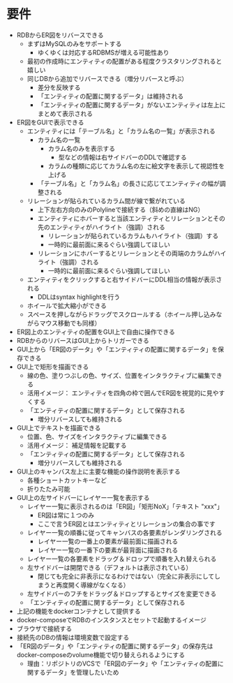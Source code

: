 # 要件

* RDBからER図をリバースできる
    * まずはMySQLのみをサポートする
        * ゆくゆくは対応するRDBMSが増える可能性あり
    * 最初の作成時にエンティティの配置がある程度クラスタリングされると嬉しい
    * 同じDBから追加でリバースできる（増分リバースと呼ぶ）
        * 差分を反映する
        * 「エンティティの配置に関するデータ」は維持される
        * 「エンティティの配置に関するデータ」がないエンティティは左上にまとめて表示される
* ER図をGUIで表示できる
    * エンティティには「テーブル名」と「カラム名の一覧」が表示される
        * カラム名の一覧
            * カラム名のみを表示する
                * 型などの情報は右サイドバーのDDLで確認する
            * カラムの種類に応じてカラム名の左に絵文字を表示して視認性を上げる
        * 「テーブル名」と「カラム名」の長さに応じてエンティティの幅が調整される
    * リレーションが貼られているカラム間が線で繋がれている
        * 上下左右方向のみのPolylineで接続する（斜めの直線はNG）
        * エンティティにホバーすると当該エンティティとリレーションとその先のエンティティがハイライト（強調）される
            * リレーションが貼られているカラムもハイライト（強調）する
            * 一時的に最前面に来るぐらい強調してほしい
        * リレーションにホバーするとリレーションとその両端のカラムがハイライト（強調）される
            * 一時的に最前面に来るぐらい強調してほしい
    * エンティティをクリックすると右サイドバーにDDL相当の情報が表示される
        * DDLはsyntax highlightを行う
    * ホイールで拡大縮小ができる
    * スペースを押しながらドラッグでスクロールする（ホイール押し込みながらマウス移動でも同様）
* ER図上のエンティティの配置をGUI上で自由に操作できる
* RDBからのリバースはGUI上からトリガーできる
* GUI上から「ER図のデータ」や「エンティティの配置に関するデータ」を保存できる
* GUI上で矩形を描画できる
    * 線の色、塗りつぶしの色、サイズ、位置をインタラクティブに編集できる
    * 活用イメージ： エンティティを四角の枠で囲んでER図を視覚的に見やすくする
    * 「エンティティの配置に関するデータ」として保存される
        * 増分リバースしても維持される
* GUI上でテキストを描画できる
    * 位置、色、サイズをインタラクティブに編集できる
    * 活用イメージ： 補足情報を記載する
    * 「エンティティの配置に関するデータ」として保存される
        * 増分リバースしても維持される
* GUI上のキャンバス左上に主要な機能の操作説明を表示する
    * 各種ショートカットキーなど
    * 折りたたみ可能
* GUI上の左サイドバーにレイヤー一覧を表示する
    * レイヤー一覧に表示されるのは「ER図」「矩形NoX」「テキスト "xxx"」
        * ER図は常に１つのみ
        * ここで言うER図とはエンティティとリレーションの集合の事です
    * レイヤー一覧の順番に従ってキャンバスの各要素がレンダリングされる
        * レイヤー一覧の一番上の要素が最前面に描画される
        * レイヤー一覧の一番下の要素が最背面に描画される
    * レイヤー一覧の各要素をドラッグ＆ドロップで順番を入れ替えられる
    * 左サイドバーは開閉できる（デフォルトは表示されている）
        * 閉じても完全に非表示になるわけではない（完全に非表示にしてしまうと再度開く導線がなくなる）
    * 左サイドバーのフチをドラッグ＆ドロップするとサイズを変更できる
    * 「エンティティの配置に関するデータ」として保存される
* 上記の機能をdockerコンテナとして提供する
* docker-composeでRDBのインスタンスとセットで起動するイメージ
* ブラウザで接続する
* 接続先のDBの情報は環境変数で設定する
* 「ER図のデータ」や「エンティティの配置に関するデータ」の保存先はdocker-composeのvolume機能で切り替えられるようにする
    * 理由：リポジトリのVCSで「ER図のデータ」や「エンティティの配置に関するデータ」を管理したいため